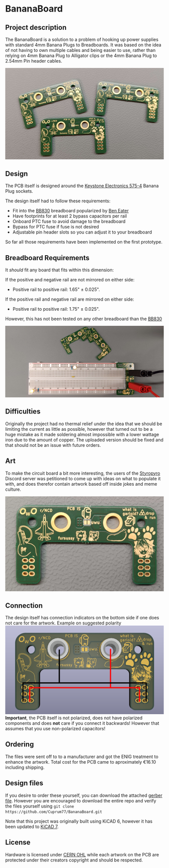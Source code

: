 # BananaBoard
## Project description
The BananaBoard is a solution to a problem of hooking up power supplies with standard 4mm Banana Plugs to Breadboards.
It was based on the idea of not having to own multiple cables and being easier to use, rather than relying on 4mm Banana Plug to Alligator clips or the 4mm Banana Plug to 2.54mm Pin header cables.

![alt text][trio]

## Design 
The PCB itself is designed around the [Keystone Electronics 575-4](https://www.keyelco.com/product.cfm/product_id/2379) Banana Plug sockets.

The design itself had to follow these requirements:
* Fit into the [BB830] breadboard popularized by [Ben Eater](https://eater.net/)
* Have footprints for at least 2 bypass capacitors per rail
* Onboard PTC fuse to avoid damage to the breadboard
* Bypass for PTC fuse if fuse is not desired
* Adjustable pin header slots so you can adjust it to your breadboard

So far all those requirements have been implemented on the first prototype.

## Breadboard Requirements
It *should* fit any board that fits within this dimension: 

  If the positive and negative rail are not mirrored on either side:
  * Positive rail to positive rail: 1.65" ± 0.025".

  If the positive rail and negative rail are mirrored on either side:
  * Positive rail to positive rail: 1.75" ± 0.025".

However, this has not been tested on any other breadboard than the [BB830]

![alt text][breadboard]

## Difficulties
Originally the project had no thermal relief under the idea that we should be limiting the current as little as possible, however that turned out to be a huge mistake as it made soldering almost impossible with a lower wattage iron due to the amount of copper. 
The uploaded version should be fixed and that should not be an issue with future orders.

## Art
To make the circuit board a bit more interesting, the users of the [Styropyro](https://styropyro.com/) Discord server was petitioned to come up with ideas on what to populate it with,
and does therefor contain artwork based off inside jokes and meme culture.

![alt text][singular]

## Connection
The design itself has connection indicators on the bottom side if one does not care for the artwork.
Example on suggested polarity
![alt text][pinout]
**Important**, the PCB itself is not polarized, does not have polarized components and does __not__ care if you connect it backwards!
However that assumes that you use non-polarized capacitors!

## Ordering
The files were sent off to to a manufacturer and got the ENIG treatment to enhance the artwork.
Total cost for the PCB came to aproximately €16.10 including shipping.

## Design files
If you desire to order these yourself, you can download the attached [gerber file](production/gerber.zip).
However you are encouraged to download the entire repo and verify the files yourself using
`git clone https://github.com/Cuprum77/BananaBoard.git`

Note that this project was originally built using KiCAD 6, however it has been updated to [KiCAD 7](https://www.kicad.org/download/).

## License
Hardware is licensed under [CERN OHL](LICENSE) while each artwork on the PCB are protected under their creators copyright and should be respected.

[singular]: https://github.com/Cuprum77/BananaBoard/blob/main/Images/single_pcb.jpg "PCBs from Aisler"
[trio]: https://github.com/Cuprum77/BananaBoard/blob/main/Images/all_pcbs.png "PCBs from Aisler"
[breadboard]: https://github.com/Cuprum77/BananaBoard/blob/main/Images/breadboard_example.jpg "PCBs from Aisler"
[pinout]: https://github.com/Cuprum77/BananaBoard/blob/main/Images/example-pinout.png "Pinout"
[BB830]: http://www.busboard.com/BB830T
